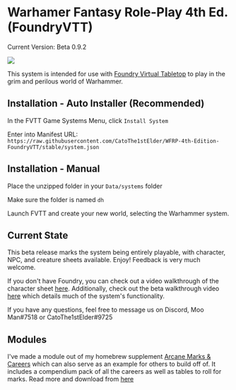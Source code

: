 # Warhamer Fantasy Role-Play 4th Ed. (FoundryVTT)

Current Version: Beta 0.9.2

![](https://i.imgur.com/esCwB7f.png)

This system is intended for use with [Foundry Virtual Tabletop](http://foundryvtt.com/) to play in the grim and perilous world of Warhammer.

## Installation - Auto Installer (Recommended)

In the FVTT Game Systems Menu, click `Install System`

Enter into Manifest URL: `https://raw.githubusercontent.com/CatoThe1stElder/WFRP-4th-Edition-FoundryVTT/stable/system.json`

## Installation - Manual

Place the unzipped folder in your `Data/systems` folder

Make sure the folder is named `dh`

Launch FVTT and create your new world, selecting the Warhammer system.

## Current State

This beta release marks the system being entirely playable, with character, NPC, and creature sheets available. Enjoy! Feedback is very much welcome.

If you don't have Foundry, you can check out a video walkthrough of the character sheet [here](https://www.youtube.com/watch?v=-CthIoE9o2E). Additionally, check out the beta walkthrough video [here](https://www.youtube.com/watch?v=XMEJt5OB4Bc) which details much of the system's functionality.  

If you have any questions, feel free to message us on Discord, Moo Man#7518 or CatoThe1stElder#9725

## Modules

I've made a module out of my homebrew supplement [Arcane Marks & Careers](https://drive.google.com/file/d/1uTy2r0EDMdcISFqqyxeIOSadtzz-OTAg/view) which can also serve as an example for others to build off of. It includes a compendium pack of all the careers as well as tables to roll for marks. Read more and download from [here](https://github.com/moo-man/Arcane-Marks-Careers-FVTT)
